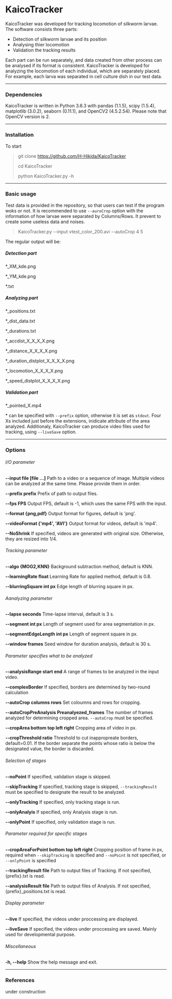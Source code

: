 # KaicoTracker
KaicoTracker was developed for tracking locomotion of silkworm larvae. The software consists three parts:

+ Detection of silkworm larvae and its position
+ Analysing thier locomotion
+ Validation the tracking results

Each part can be run separately, and data created from other process can be analysed if its format is consistent. KaicoTracker is developed for analyzing the locomotion of each individual, which are separately placed. For example, each larva was separated in cell culture dish in our test data.

---
### Dependencies
KaicoTracker is written in Python 3.6.3 with pandas (1.1.5), scipy (1.5.4), matplotlib (3.0.2), seaborn (0.11.1), and OpenCV2 (4.5.2.54). Please note that OpenCV version is 2.

---
### Installation
To start

> git clone https://github.com/H-Hikida/KaicoTracker  
>  
> cd KaicoTracker  
>  
> python KaicoTracker.py -h  

---
### Basic usage
Test data is provided in the repository, so that users can test if the program woks or not. It is recommended to use `--auroCrop` option with the information of how larvae were separated by Columns/Rows. It prevent to create some useless data and noises.

> KaicoTracker.py --input vtest_color_200.avi --autoCrop 4 5

The regular output will be:

##### Detection part
*_XM_kde.png

*_YM_kde.png

*.txt

##### Analyzing part
*_positions.txt

*_dist_data.txt

*_durations.txt

*_accdist_X_X_X_X.png

*_distance_X_X_X_X.png

*_duration_distplot_X_X_X_X.png

*_locomotion_X_X_X_X.png

*_speed_distplot_X_X_X_X.png

##### Validation part
*_pointed_X.mp4

\* can be specified with `--prefix` option, otherwise it is set as `stdout`. Four Xs included just before the extensions, inidicate attribute of the area analyzed. Additionaly, KaicoTracker can produce video files used for tracking, using `--liveSave` option.

---
### Options
###### I/O parameter
**--input file [file ...]**
Path to a video or a sequence of image. Multiple videos can be analyzed at the same time. Please provide them in order.

**--prefix prefix**
Prefix of path to output files.

**--fps FPS**
Output FPS, default is -1, which uses the same FPS with the input.

**--format {png,pdf}**
Output format for figures, default is 'png'.

**--videoFormat {'mp4', 'AVI'}**
Output format for videos, default is 'mp4'.

**--NoShrink**
If specified, videos are generated with original size. Otherwise, they are resized into 1/4.

###### Tracking parameter
**--algo {MOG2,KNN}**
Background subtraction method, default is KNN.

**--learningRate float**
Learning Rate for applied method, default is 0.8.

**--blurringSquare int px**
Edge length of blurring square in px.

###### Aanalyzing parameter
**--lapse seconds**
Time-lapse interval, default is 3 s.

**--segment int px**
Length of segment used for area segmentation in px.

**--segmentEdgeLength int px**
Length of segment square in px.

**--window frames**
Seed window for duration analysis, default is 30 s.

###### Parameter specifies what to be analyzed
**--analysisRange start end**
A range of frames to be analyzed in the input video.

**--complexBorder**
If specified, borders are determined by two-round calculation

**--autoCrop columns rows**
Set coloumns and rows for cropping.

**--autoCropPreAnalysis Preanalyezed_frames**
The number of frames analyzed for determining cropped area. `--autoCrop` must be specified.

**--cropArea bottom top left right**
Cropping area of video in px.

**--cropThreshold ratio**
Threshold to cut inappropreate borders, default=0.01. If the border separate the points whose ratio is below the designated value, the border is discarded.

###### Selection of stages
**--noPoint**
If specified, validation stage is skipped.

**--skipTracking**
If specified, tracking stage is skipped, `--trackingResult` must be specified to designate the result to be analyzed.

**--onlyTracking**
If specified, only tracking stage is run.

**--onlyAnalyis**
If specified, only Analysis stage is run.

**--onlyPoint** 
If specified, only validation stage is run.

###### Parameter required for specific stages
**--cropAreaForPoint bottom top left right**
Cropping position of frame in px, required when `--skipTracking` is specified and `--noPoint` is not specified, or `--onlyPoint` is specified

**--trackingResult file**
Path to output files of Tracking. If not specified, {prefix}.txt is read.

**--analysisResult file**
Path to output files of Analysis. If not specified, {prefix}_positions.txt is read.

###### Display parameter
**--live**
If specified, the videos under proccessing are displayed.

**--liveSave**
If specified, the videos under proccessing are saved. Mainly used for developmental purpose.

###### Miscellaneous
**-h, --help**
Show the help message and exit.

---
### References
under construction
